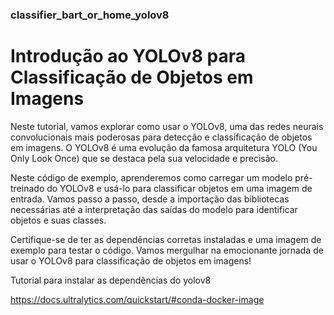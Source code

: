 ### classifier_bart_or_home_yolov8


# Introdução ao YOLOv8 para Classificação de Objetos em Imagens

Neste tutorial, vamos explorar como usar o YOLOv8, uma das redes neurais convolucionais mais poderosas para detecção e classificação de objetos em imagens. O YOLOv8 é uma evolução da famosa arquitetura YOLO (You Only Look Once) que se destaca pela sua velocidade e precisão.

Neste código de exemplo, aprenderemos como carregar um modelo pré-treinado do YOLOv8 e usá-lo para classificar objetos em uma imagem de entrada. Vamos passo a passo, desde a importação das bibliotecas necessárias até a interpretação das saídas do modelo para identificar objetos e suas classes.

Certifique-se de ter as dependências corretas instaladas e uma imagem de exemplo para testar o código. Vamos mergulhar na emocionante jornada de usar o YOLOv8 para classificação de objetos em imagens!

Tutorial para instalar as dependências do yolov8

https://docs.ultralytics.com/quickstart/#conda-docker-image

